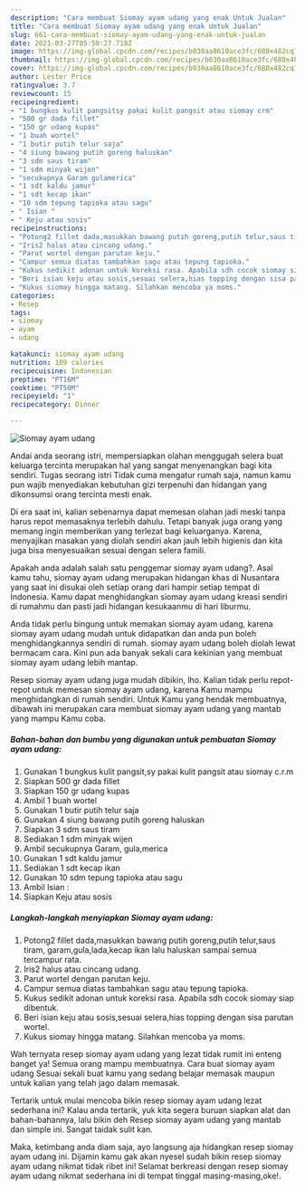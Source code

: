 ```yaml
---
description: "Cara membuat Siomay ayam udang yang enak Untuk Jualan"
title: "Cara membuat Siomay ayam udang yang enak Untuk Jualan"
slug: 661-cara-membuat-siomay-ayam-udang-yang-enak-untuk-jualan
date: 2021-03-27T05:50:27.718Z
image: https://img-global.cpcdn.com/recipes/b030aa8610ace3fc/680x482cq70/siomay-ayam-udang-foto-resep-utama.jpg
thumbnail: https://img-global.cpcdn.com/recipes/b030aa8610ace3fc/680x482cq70/siomay-ayam-udang-foto-resep-utama.jpg
cover: https://img-global.cpcdn.com/recipes/b030aa8610ace3fc/680x482cq70/siomay-ayam-udang-foto-resep-utama.jpg
author: Lester Price
ratingvalue: 3.7
reviewcount: 15
recipeingredient:
- "1 bungkus kulit pangsitsy pakai kulit pangsit atau siomay crm"
- "500 gr dada fillet"
- "150 gr udang kupas"
- "1 buah wortel"
- "1 butir putih telur saja"
- "4 siung bawang putih goreng haluskan"
- "3 sdm saus tiram"
- "1 sdm minyak wijen"
- "secukupnya Garam gulamerica"
- "1 sdt kaldu jamur"
- "1 sdt kecap ikan"
- "10 sdm tepung tapioka atau sagu"
- " Isian "
- " Keju atau sosis"
recipeinstructions:
- "Potong2 fillet dada,masukkan bawang putih goreng,putih telur,saus tiram, garam,gula,lada,kecap ikan lalu haluskan sampai semua tercampur rata."
- "Iris2 halus atau cincang udang."
- "Parut wortel dengan parutan keju."
- "Campur semua diatas tambahkan sagu atau tepung tapioka."
- "Kukus sedikit adonan untuk koreksi rasa. Apabila sdh cocok siomay siap dibentuk."
- "Beri isian keju atau sosis,sesuai selera,hias topping dengan sisa parutan wortel."
- "Kukus siomay hingga matang. Silahkan mencoba ya moms."
categories:
- Resep
tags:
- siomay
- ayam
- udang

katakunci: siomay ayam udang 
nutrition: 109 calories
recipecuisine: Indonesian
preptime: "PT16M"
cooktime: "PT50M"
recipeyield: "1"
recipecategory: Dinner

---
```



![Siomay ayam udang](https://img-global.cpcdn.com/recipes/b030aa8610ace3fc/680x482cq70/siomay-ayam-udang-foto-resep-utama.jpg)

Andai anda seorang istri, mempersiapkan olahan menggugah selera buat keluarga tercinta merupakan hal yang sangat menyenangkan bagi kita sendiri. Tugas seorang istri Tidak cuma mengatur rumah saja, namun kamu pun wajib menyediakan kebutuhan gizi terpenuhi dan hidangan yang dikonsumsi orang tercinta mesti enak.

Di era  saat ini, kalian sebenarnya dapat memesan olahan jadi meski tanpa harus repot memasaknya terlebih dahulu. Tetapi banyak juga orang yang memang ingin memberikan yang terlezat bagi keluarganya. Karena, menyajikan masakan yang diolah sendiri akan jauh lebih higienis dan kita juga bisa menyesuaikan sesuai dengan selera famili. 



Apakah anda adalah salah satu penggemar siomay ayam udang?. Asal kamu tahu, siomay ayam udang merupakan hidangan khas di Nusantara yang saat ini disukai oleh setiap orang dari hampir setiap tempat di Indonesia. Kamu dapat menghidangkan siomay ayam udang kreasi sendiri di rumahmu dan pasti jadi hidangan kesukaanmu di hari liburmu.

Anda tidak perlu bingung untuk memakan siomay ayam udang, karena siomay ayam udang mudah untuk didapatkan dan anda pun boleh menghidangkannya sendiri di rumah. siomay ayam udang boleh diolah lewat bermacam cara. Kini pun ada banyak sekali cara kekinian yang membuat siomay ayam udang lebih mantap.

Resep siomay ayam udang juga mudah dibikin, lho. Kalian tidak perlu repot-repot untuk memesan siomay ayam udang, karena Kamu mampu menghidangkan di rumah sendiri. Untuk Kamu yang hendak membuatnya, dibawah ini merupakan cara membuat siomay ayam udang yang mantab yang mampu Kamu coba.

<!--inarticleads1-->

##### Bahan-bahan dan bumbu yang digunakan untuk pembuatan Siomay ayam udang:

1. Gunakan 1 bungkus kulit pangsit,sy pakai kulit pangsit atau siomay c.r.m
1. Siapkan 500 gr dada fillet
1. Siapkan 150 gr udang kupas
1. Ambil 1 buah wortel
1. Gunakan 1 butir putih telur saja
1. Gunakan 4 siung bawang putih goreng haluskan
1. Siapkan 3 sdm saus tiram
1. Sediakan 1 sdm minyak wijen
1. Ambil secukupnya Garam, gula,merica
1. Gunakan 1 sdt kaldu jamur
1. Sediakan 1 sdt kecap ikan
1. Gunakan 10 sdm tepung tapioka atau sagu
1. Ambil  Isian :
1. Siapkan  Keju atau sosis




<!--inarticleads2-->

##### Langkah-langkah menyiapkan Siomay ayam udang:

1. Potong2 fillet dada,masukkan bawang putih goreng,putih telur,saus tiram, garam,gula,lada,kecap ikan lalu haluskan sampai semua tercampur rata.
1. Iris2 halus atau cincang udang.
1. Parut wortel dengan parutan keju.
1. Campur semua diatas tambahkan sagu atau tepung tapioka.
1. Kukus sedikit adonan untuk koreksi rasa. Apabila sdh cocok siomay siap dibentuk.
1. Beri isian keju atau sosis,sesuai selera,hias topping dengan sisa parutan wortel.
1. Kukus siomay hingga matang. Silahkan mencoba ya moms.




Wah ternyata resep siomay ayam udang yang lezat tidak rumit ini enteng banget ya! Semua orang mampu membuatnya. Cara buat siomay ayam udang Sesuai sekali buat kamu yang sedang belajar memasak maupun untuk kalian yang telah jago dalam memasak.

Tertarik untuk mulai mencoba bikin resep siomay ayam udang lezat sederhana ini? Kalau anda tertarik, yuk kita segera buruan siapkan alat dan bahan-bahannya, lalu bikin deh Resep siomay ayam udang yang mantab dan simple ini. Sangat taidak sulit kan. 

Maka, ketimbang anda diam saja, ayo langsung aja hidangkan resep siomay ayam udang ini. Dijamin kamu gak akan nyesel sudah bikin resep siomay ayam udang nikmat tidak ribet ini! Selamat berkreasi dengan resep siomay ayam udang nikmat sederhana ini di tempat tinggal masing-masing,oke!.

